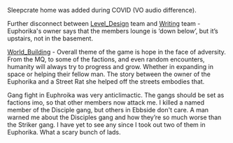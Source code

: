 Sleepcrate home was added during COVID (VO audio difference).

Further disconnect between [Level_Design](../Exploring/Level_Design.md) team and [Writing](../Writing/Writing.md) team - Euphorika's owner says that the members lounge is ‘down below’, but it’s upstairs, not in the basement.

[World_Building](../Writing/World_Building.md) - Overall theme of the game is hope in the face of adversity. From the MQ, to some of the factions, and even random encounters, humanity will always try to progress and grow. Whether in expanding in space or helping their fellow man. The story between the owner of the Euphorika and a Street Rat she helped off the streets embodies that.

Gang fight in Euphroika was very anticlimactic. The gangs should be set as factions imo, so that other members now attack me. I killed a named member of the Disciple gang, but others in Ebbside don't care.
	A man warned me about the Disciples gang and how they’re so much worse than the Striker gang. I have yet to see any since I took out two of them in Euphorika. What a scary bunch of lads.
